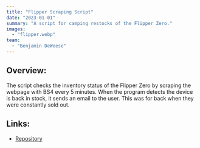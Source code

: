 ```yaml
---
title: "Flipper Scraping Script"
date: "2023-01-01"
summary: "A script for camping restocks of the Flipper Zero."
images:
  - "flipper.webp"
team:
  - "Benjamin DeWeese"
---
```


## Overview:
The script checks the inventory status of the Flipper Zero by scraping the webpage with BS4 every 5 minutes. When the program detects the device is back in stock, it sends an email to the user. This was for back when they were constantly sold out.

## Links:
- [Repository](https://www.github.com/bdeweesevans/FlipperZero)